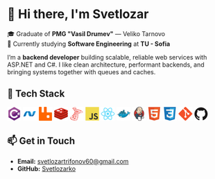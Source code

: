 # 👋 Hi there, I'm Svetlozar

🎓 Graduate of **PMG "Vasil Drumev"** — Veliko Tarnovo  
📘 Currently studying **Software Engineering** at **TU - Sofia**

I’m a **backend developer** building scalable, reliable web services with ASP.NET and C#. I like clean architecture, performant backends, and bringing systems together with queues and caches.


## 🔧 Tech Stack

<p align="left">
  <img src="https://raw.githubusercontent.com/devicons/devicon/master/icons/csharp/csharp-original.svg" alt="C#" height="32"/>
  <img src="https://raw.githubusercontent.com/devicons/devicon/master/icons/dot-net/dot-net-original.svg" alt=".NET" height="32"/>
  <img src="https://raw.githubusercontent.com/devicons/devicon/master/icons/rabbitmq/rabbitmq-original.svg" alt="RabbitMQ" height="32"/>
  <img src="https://raw.githubusercontent.com/devicons/devicon/master/icons/redis/redis-original.svg" alt="Redis" height="32"/>
  <img src="https://raw.githubusercontent.com/devicons/devicon/master/icons/microsoftsqlserver/microsoftsqlserver-plain.svg" alt="MS SQL" height="32"/>
  <img src="https://raw.githubusercontent.com/devicons/devicon/master/icons/javascript/javascript-original.svg" alt="JavaScript" height="32"/>
  <img src="https://raw.githubusercontent.com/devicons/devicon/master/icons/react/react-original.svg" alt="React" height="32"/>
  <img src="https://raw.githubusercontent.com/devicons/devicon/master/icons/docker/docker-original.svg" alt="Docker" height="32"/>
  <img src="https://raw.githubusercontent.com/devicons/devicon/master/icons/jenkins/jenkins-original.svg" alt="Jenkins" height="32"/>
  <img src="https://raw.githubusercontent.com/devicons/devicon/master/icons/html5/html5-original.svg" alt="HTML5" height="32"/>
  <img src="https://raw.githubusercontent.com/devicons/devicon/master/icons/css3/css3-original.svg" alt="CSS3" height="32"/>
  <img src="https://raw.githubusercontent.com/devicons/devicon/master/icons/git/git-original.svg" alt="Git" height="32"/>
  <img src="https://raw.githubusercontent.com/devicons/devicon/master/icons/github/github-original.svg" alt="GitHub" height="32"/>
</p>





## 📫 Get in Touch

- **Email:** svetlozartrifonov60@gmail.com  
- **GitHub:** [Svetlozarko](https://github.com/Svetlozarko)


